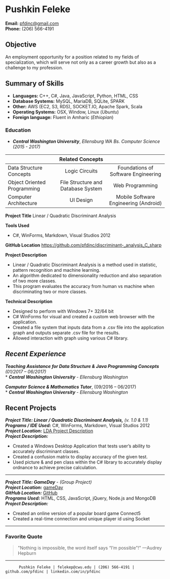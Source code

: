 # Pushkin Feleke
**Email:** pfdinc@gmail.com<br/>
**Phone:** (206) 566-4191

## ****Objective****
An employment opportunity for a position related to my fields   of specialization, which will serve not only as a career growth but also as a challenge to my profession.

## ****Summary of Skills****
- **Languages:** C++, C#, Java, JavaScript, Python, HTML, CSS 
- **Database Systems:**  MySQL, MariaDB, SQLite, SPARK
- **Other:** AWS (EC2, S3, RDS), SOCKET.IO, 
    Apache Spark, Scala 
- **Operating Systems:**  OSX, Window, Linux (*Ubuntu*)
- **Foreign language:** Fluent in Amharic (*Ethiopian*)
### ****Education****
 - ***Central Washington University***, *Ellensburg WA*
     *Bs. Computer Science (2015 - 2017)*

|             | Related Concepts    | |      
| ------------- |:-------------:| :-------------:|
| Data Structure Concepts     | Logic Circuits| Foundations of Software Engineering |
| Object Oriented Programming     | File Structure and Database System     |   Web Programming |
| Computer Architecture | UI Design     |    Mobile Software Engineering (Android) |

**Project Title** 
Linear / Quadratic Discriminant Analysis

**Tools Used**
*	C#, WinForms, Markdown, Visual Studios 2012

**GitHub Location** 
https://github.com/pfdinc/discriminant-_analysis_C_sharp

**Project Description** 
*	Linear / Quadratic Discriminant Analysis is a method used in statistic, pattern recognition and machine learning. 
*	An algorithm dedicated to dimensionality reduction and also separation of two more classes. 
*	This program evaluates the accuracy from human vs machine when discriminating two or more classes.   

**Technical Description** 
*	Designed to perform with Windows 7+ 32/64 bit
*	C# WinForms for visual and created a custom web browser with the application. 
*	Created a file system that inputs data from a .csv file into the application graph and outputs separate .csv file for the results. 
*	Allowed interaction with graph using various C# library. 

















## ***Recent Experience*** 

***Teaching Assistance for Data Structure & Java Programming Concepts*** *(01/2017 – 06/2017)* <br />  * ***Central Washington University*** - *Ellensburg Washington*

***Computer Science & Mathematics Tutor***, (09/2016 – 06/2017)<br /> * ***Central Washington University*** - *Ellensburg Washington*

## Recent Projects
***Project Title:  Linear / Quadratic Discriminant Analysis,*** *(v. 1.0 & 1.1)* <br />
***Programs / IDE Used:*** C#, WinForms, Markdown, Visual Studios 2012 <br />***Project Location:*** [LDA Project Description ](https://github.com/pfdinc/discriminant-_analysis_C_sharp)
<br />***Project Description:***

 - Created a Windows Desktop Application that tests user’s ability to accurately discriminant classes.
 - Created a confusion matrix to display accuracy of the given test.
 - Used picture & and pen class within the C# library to accurately display ordnance to achieve precise calculation.

---
 
***Project Title: GameDay*** - *(Group Project)*<br />
***Project Location:*** [gameDay ](http://connect5.online)
<br /> ***GitHub Location:*** [GitHub ](https://github.com/pfdinc/gmaeday/tree/master)
<br /> ***Programs Used:*** HTML, CSS, JavaScript, jQuery, Node.js and MongoDB
<br /> ***Project Description:***

- Created an online version of a popular board game Connect5
- Created a real-time connection and unique player id using Socket

---
### Favorite Quote
> "Nothing is impossible, the word itself says “I’m possible”!" —Audrey Hepburn 

---

          Pushkin Feleke | felekep@cwu.edu | (206) 566-4191 | github.com/pfdinc | linkedin.com/in/pfdinc
